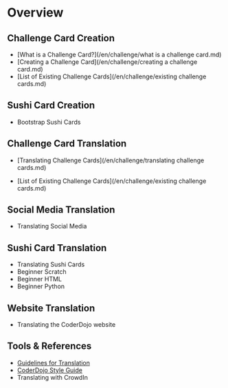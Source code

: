 # Overview

## Challenge Card Creation

* [What is a Challenge Card?](/en/challenge/what is a challenge card.md)
* [Creating a Challenge Card](/en/challenge/creating a challenge card.md)
* [List of Existing Challenge Cards](/en/challenge/existing challenge cards.md)

## Sushi Card Creation

* Bootstrap Sushi Cards

## Challenge Card Translation

* [Translating Challenge Cards](/en/challenge/translating challenge cards.md)

* [List of Existing Challenge Cards](/en/challenge/existing challenge cards.md)

## Social Media Translation

* Translating Social Media

## Sushi Card Translation

* Translating Sushi Cards
* Beginner Scratch
* Beginner HTML
* Beginner Python

## Website Translation

* Translating the CoderDojo website

## Tools & References

* [Guidelines for Translation]()
* [CoderDojo Style Guide](http://dojo.soy/style)
* Translating with CrowdIn



